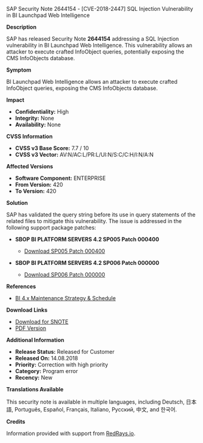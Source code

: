 SAP Security Note 2644154 - [CVE-2018-2447] SQL Injection Vulnerability in BI Launchpad Web Intelligence

**Description**

SAP has released Security Note **2644154** addressing a SQL Injection vulnerability in BI Launchpad Web Intelligence. This vulnerability allows an attacker to execute crafted InfoObject queries, potentially exposing the CMS InfoObjects database.

**Symptom**

BI Launchpad Web Intelligence allows an attacker to execute crafted InfoObject queries, exposing the CMS InfoObjects database.

**Impact**

- **Confidentiality:** High
- **Integrity:** None
- **Availability:** None

**CVSS Information**

- **CVSS v3 Base Score:** 7.7 / 10
- **CVSS v3 Vector:** AV:N/AC:L/PR:L/UI:N/S:C/C:H/I:N/A:N

**Affected Versions**

- **Software Component:** ENTERPRISE
- **From Version:** 420
- **To Version:** 420

**Solution**

SAP has validated the query string before its use in query statements of the related files to mitigate this vulnerability. The issue is addressed in the following support package patches:

- **SBOP BI PLATFORM SERVERS 4.2 SP005 Patch 000400**
  - [Download SP005 Patch 000400](https://me.sap.com/softwarecenter/template/products/_APP=00200682500000001943&_EVENT=DISPHIER&HEADER=Y&FUNCTIONBAR=N&EVENT=TREE&NE=NAVIGATE&ENR=73555000100200001041&V=MAINT)
  
- **SBOP BI PLATFORM SERVERS 4.2 SP006 Patch 000000**
  - [Download SP006 Patch 000000](https://me.sap.com/softwarecenter/template/products/_APP=00200682500000001943&_EVENT=DISPHIER&HEADER=Y&FUNCTIONBAR=N&EVENT=TREE&NE=NAVIGATE&ENR=73555000100200001041&V=MAINT)

**References**

- [BI 4.x Maintenance Strategy & Schedule](https://me.sap.com/notes/2144559)

**Download Links**

- [Download for SNOTE](https://notesdownloads.sap.com/note/0040000001608342018)
- [PDF Version](https://userapps.support.sap.com/sap/support/sfm/notes/print/0002644154?language=en-US&token=084068BA93C44E0B8E74282F4AB14F5D)

**Additional Information**

- **Release Status:** Released for Customer
- **Released On:** 14.08.2018
- **Priority:** Correction with high priority
- **Category:** Program error
- **Recency:** New

**Translations Available**

This security note is available in multiple languages, including Deutsch, 日本語, Português, Español, Français, Italiano, Русский, 中文, and 한국어.

**Credits**

Information provided with support from [RedRays.io](https://redrays.io).